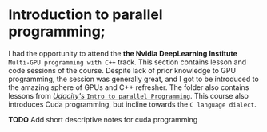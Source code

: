 # Introduction to parallel programming;

I had the opportunity to attend the **the Nvidia DeepLearning Institute**  `Multi-GPU programming with C++` track. This section contains lesson and code sessions of the course.
Despite lack of prior knowledge to GPU programming, the session was generally great, and I got to be introduced to the amazing sphere of GPUs and 
C++ refresher.
The folder also contains lessons from [*Udacity's* `Intro to parallel Programming`](https://www.youtube.com/playlist?list=PLGvfHSgImk4aweyWlhBXNF6XISY3um82_). This course also introduces Cuda programming, but incline towards the `C language dialect`.

**TODO**
Add short descriptive notes for cuda programming